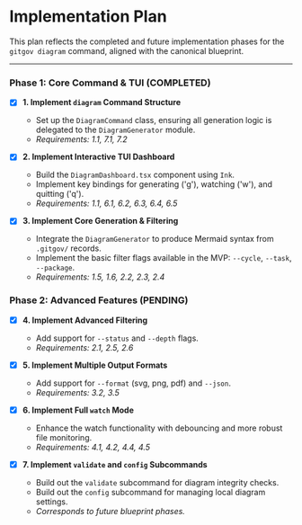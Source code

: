 # Implementation Plan

This plan reflects the completed and future implementation phases for the `gitgov diagram` command, aligned with the canonical blueprint.

---

### Phase 1: Core Command & TUI (COMPLETED)

- [x] **1. Implement `diagram` Command Structure**
  - Set up the `DiagramCommand` class, ensuring all generation logic is delegated to the `DiagramGenerator` module.
  - _Requirements: 1.1, 7.1, 7.2_

- [x] **2. Implement Interactive TUI Dashboard**
  - Build the `DiagramDashboard.tsx` component using `Ink`.
  - Implement key bindings for generating ('g'), watching ('w'), and quitting ('q').
  - _Requirements: 1.1, 6.1, 6.2, 6.3, 6.4, 6.5_

- [x] **3. Implement Core Generation & Filtering**
  - Integrate the `DiagramGenerator` to produce Mermaid syntax from `.gitgov/` records.
  - Implement the basic filter flags available in the MVP: `--cycle`, `--task`, `--package`.
  - _Requirements: 1.5, 1.6, 2.2, 2.3, 2.4_

### Phase 2: Advanced Features (PENDING)

- [x] **4. Implement Advanced Filtering**
  - Add support for `--status` and `--depth` flags.
  - _Requirements: 2.1, 2.5, 2.6_

- [x] **5. Implement Multiple Output Formats**
  - Add support for `--format` (svg, png, pdf) and `--json`.
  - _Requirements: 3.2, 3.5_

- [x] **6. Implement Full `watch` Mode**
  - Enhance the watch functionality with debouncing and more robust file monitoring.
  - _Requirements: 4.1, 4.2, 4.4, 4.5_

- [x] **7. Implement `validate` and `config` Subcommands**
  - Build out the `validate` subcommand for diagram integrity checks.
  - Build out the `config` subcommand for managing local diagram settings.
  - _Corresponds to future blueprint phases._
